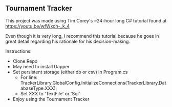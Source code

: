 ﻿## Tournament Tracker

This project was made using Tim Corey's ~24-hour long C# tutorial found at https://youtu.be/wfWxdh-_k_4 

Even though it is very long, I recommend this tutorial because he goes in great detail regarding his rationale for his decision-making.



Instructions:
* Clone Repo
* May need to install Dapper
* Set persistent storage (either db or csv) in Program.cs 
    * For line: TrackerLibrary.GlobalConfig.InitializeConnections(TrackerLibrary.DatabaseType.XXX);
    * Set XXX to 'TextFile' or 'Sql'
* Enjoy using the Tournament Tracker







